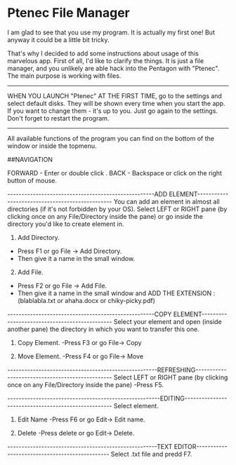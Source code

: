 # Ptenec File Manager

I am glad to see that you use my program. It is actually my first one!
But anyway it could be a little bit tricky. 

That's why I decided to add some instructions about usage of this marvelous app.
First of all, I'd like to clarify the things. It is just a file manager, and you unlikely are able
hack into the Pentagon with "Ptenec".  
The main purpose is working with files.

___

WHEN YOU LAUNCH "Ptenec" AT THE FIRST TIME, go to the settings and select default disks.
They will be shown every time when you start the app. If you want to change them - it's up to you.
Just go again to the settings.
Don't forget to restart the program.

___
All available functions of the program you can find on the bottom of the window or inside the topmenu. 

##NAVIGATION

FORWARD - Enter or double click .
BACK - Backspace or click on the right button of mouse.


----------------------------------------------------ADD ELEMENT------------------------------------------------
You can add an element in almost all directories (if it's not forbidden by your OS).
Select LEFT or RIGHT pane (by clicking once on any File/Directory inside the pane) or 
go inside the directory you'd like to create element in.

1) Add Directory. 
- Press F1 or go File -> Add Directory. 
- Then give it a name in the small window.

2) Add File. 
- Press F2 or go File -> Add File. 
- Then give it a name in the small window and ADD THE EXTENSION :
 (blablabla.txt or ahaha.docx or chiky-picky.pdf)


----------------------------------------------------COPY ELEMENT----------------------------------------------
Select your element and open (inside another pane) the directory in which you want to transfer this one. 

1) Copy Element.
-Press F3 or go File-> Copy

2) Move Element.
-Press F4 or go File-> Move

-----------------------------------------------------REFRESHING------------------------------------------------
Select LEFT or RIGHT pane (by clicking once on any File/Directory inside the pane)
-Press F5.

------------------------------------------------------EDITING----------------------------------------------------
Select element.

1) Edit Name
-Press F6 or go Edit-> Edit name.

2) Delete
-Press delete or go Edit-> Delete.

-----------------------------------------------------TEXT EDITOR-----------------------------------------------
Select .txt file and predd F7.
